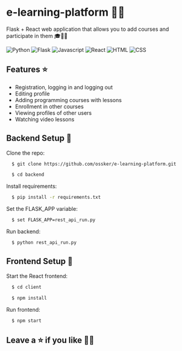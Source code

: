 # e-learning-platform 👨‍💻
Flask + React web application that allows you to add courses and participate in them 🎓👨‍🎓

![Python](https://img.shields.io/badge/Python-3776AB?style=for-the-badge&logo=python&logoColor=white)
![Flask](https://img.shields.io/badge/Flask-000000?style=for-the-badge&logo=flask&logoColor=white)
![Javascript](https://img.shields.io/badge/JavaScript-F7DF1E?style=for-the-badge&logo=javascript&logoColor=black)
![React](https://img.shields.io/badge/React-20232A?style=for-the-badge&logo=react&logoColor=61DAFB)
![HTML](https://img.shields.io/badge/HTML5-E34F26?style=for-the-badge&logo=html5&logoColor=white)
![CSS](https://img.shields.io/badge/CSS3-1572B6?style=for-the-badge&logo=css3&logoColor=white)

## Features ⭐

- Registration, logging in and logging out
- Editing profile
- Adding programming courses with lessons
- Enrollment in other courses
- Viewing profiles of other users
- Watching video lessons



## Backend Setup 🚀

Clone the repo:

```bash
  $ git clone https://github.com/ossker/e-learning-platform.git
```
```bash
  $ cd backend
```

Install requirements:
```bash
  $ pip install -r requirements.txt
```

Set the FLASK_APP variable:
```bash
  $ set FLASK_APP=rest_api_run.py
```

Run backend:
```bash
  $ python rest_api_run.py
```



## Frontend Setup 🚀

Start the React frontend:
```bash
  $ cd client
```
```bash
  $ npm install
```
Run frontend:
```bash
  $ npm start
```




## Leave a ⭐ if you like 👨‍💻
